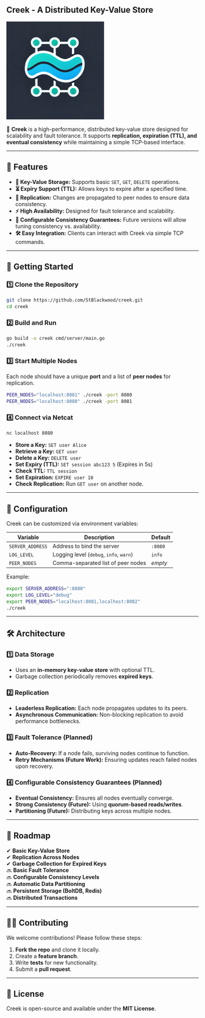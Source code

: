 ## **Creek - A Distributed Key-Value Store**
![Creek Logo](assets/creek_logo_med.png)

🚀 **Creek** is a high-performance, distributed key-value store designed for scalability and fault tolerance. It supports **replication, expiration (TTL), and eventual consistency** while maintaining a simple TCP-based interface.

---

## **🌟 Features**
- **🔑 Key-Value Storage:** Supports basic `SET`, `GET`, `DELETE` operations.
- **⏳ Expiry Support (TTL):** Allows keys to expire after a specified time.
- **📡 Replication:** Changes are propagated to peer nodes to ensure data consistency.
- **⚡ High Availability:** Designed for fault tolerance and scalability.
- **📜 Configurable Consistency Guarantees:** Future versions will allow tuning consistency vs. availability.
- **🛠️ Easy Integration:** Clients can interact with Creek via simple TCP commands.

---

## **🚀 Getting Started**

### **1️⃣ Clone the Repository**
```sh
git clone https://github.com/StBlackwood/creek.git
cd creek
```

### **2️⃣ Build and Run**
```sh
go build -o creek cmd/server/main.go
./creek
```

### **3️⃣ Start Multiple Nodes**
Each node should have a unique **port** and a list of **peer nodes** for replication.

```sh
PEER_NODES="localhost:8081" ./creek -port 8080
PEER_NODES="localhost:8080" ./creek -port 8081
```

### **4️⃣ Connect via Netcat**
```sh
nc localhost 8080
```
- **Store a Key:** `SET user Alice`
- **Retrieve a Key:** `GET user`
- **Delete a Key:** `DELETE user`
- **Set Expiry (TTL):** `SET session abc123 5` (Expires in 5s)
- **Check TTL:** `TTL session`
- **Set Expiration:** `EXPIRE user 10`
- **Check Replication:** Run `GET user` on another node.

---

## **🔧 Configuration**
Creek can be customized via environment variables:

| **Variable**     | **Description**               | **Default** |
|-----------------|-----------------------------|------------|
| `SERVER_ADDRESS` | Address to bind the server  | `:8080` |
| `LOG_LEVEL`     | Logging level (`debug`, `info`, `warn`) | `info` |
| `PEER_NODES`    | Comma-separated list of peer nodes | _empty_ |

Example:
```sh
export SERVER_ADDRESS=":8080"
export LOG_LEVEL="debug"
export PEER_NODES="localhost:8081,localhost:8082"
./creek
```

---

## **🛠️ Architecture**
### **1️⃣ Data Storage**
- Uses an **in-memory key-value store** with optional TTL.
- Garbage collection periodically removes **expired keys**.

### **2️⃣ Replication**
- **Leaderless Replication:** Each node propagates updates to its peers.
- **Asynchronous Communication:** Non-blocking replication to avoid performance bottlenecks.

### **3️⃣ Fault Tolerance (Planned)**
- **Auto-Recovery:** If a node fails, surviving nodes continue to function.
- **Retry Mechanisms (Future Work):** Ensuring updates reach failed nodes upon recovery.

### **4️⃣ Configurable Consistency Guarantees (Planned)**
- **Eventual Consistency:** Ensures all nodes eventually converge.
- **Strong Consistency (Future):** Using **quorum-based reads/writes**.
- **Partitioning (Future):** Distributing keys across multiple nodes.

---

## **📌 Roadmap**
✔ **Basic Key-Value Store**  
✔ **Replication Across Nodes**  
✔ **Garbage Collection for Expired Keys**  
🔜 **Basic Fault Tolerance**  
🔜 **Configurable Consistency Levels**  
🔜 **Automatic Data Partitioning**  
🔜 **Persistent Storage (BoltDB, Redis)**  
🔜 **Distributed Transactions**

---

## **👨‍💻 Contributing**
We welcome contributions! Please follow these steps:
1. **Fork the repo** and clone it locally.
2. Create a **feature branch**.
3. Write **tests** for new functionality.
4. Submit a **pull request**.

---

## **📜 License**
Creek is open-source and available under the **MIT License**.
